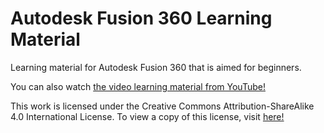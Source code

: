 # Autodesk Fusion 360 Learning Material
Learning material for Autodesk Fusion 360 that is aimed for beginners.

You can also watch [the video learning material from YouTube!](https://youtu.be/jBPMDAVH26w)

This work is licensed under the Creative Commons Attribution-ShareAlike 4.0 International License. To view a copy of this license, visit [here!](https://creativecommons.org/licenses/by-sa/4.0/)
